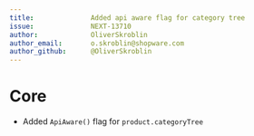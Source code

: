 ```yaml
---
title:              Added api aware flag for category tree
issue:              NEXT-13710
author:             OliverSkroblin
author_email:       o.skroblin@shopware.com
author_github:      @OliverSkroblin
---
```

# Core
* Added `ApiAware()` flag for `product.categoryTree`

